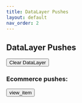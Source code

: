 ```yaml
---
title: DataLayer Pushes
layout: default
nav_order: 2
---
```


## DataLayer Pushes

<button id="clear_datalayer" type="button" name="button" class="btn btn-purple">Clear DataLayer</button>


### Ecommerce pushes:

<button id="view_item" type="button" name="button" class="btn btn-blue">view_item</button>

<script src="{{ site.baseurl }}{% link assets/js/load_gtm.js %}"> </script>
<script src="{{ site.baseurl }}{% link assets/js/datalayer.js %}"> </script>